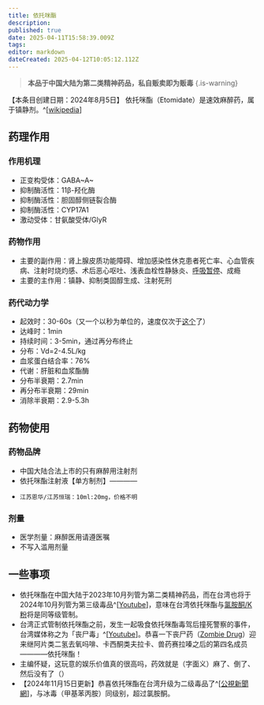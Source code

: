 ```yaml
---
title: 依托咪酯
description: 
published: true
date: 2025-04-11T15:58:39.009Z
tags: 
editor: markdown
dateCreated: 2025-04-12T10:05:12.112Z
---
```


> **本品于中国大陆为第二类精神药品，私自贩卖即为贩毒**
{.is-warning}

【本条目创建日期：2024年8月5日】
依托咪酯（Etomidate）是速效麻醉药，属于镇静剂。^[[wikipedia](https://en.wikipedia.org/wiki/Etomidate)]
## 药理作用
### 作用机理
- 正变构受体：GABA~A~
- 抑制酶活性：11β-羟化酶
- 抑制酶活性：胆固醇侧链裂合酶
- 抑制酶活性：CYP17A1
- 激动受体：甘氨酸受体/GlyR
### 药物作用
- 主要的副作用：肾上腺皮质功能障碍、增加感染性休克患者死亡率、心血管疾病、注射时烧灼感、术后恶心呕吐、浅表血栓性静脉炎、[呼吸暂停](/drug_effect/呼吸抑制/)、成瘾
- 主要的主作用：镇静、抑制类固醇生成、注射死刑
### 药代动力学
- 起效时：30-60s（又一个以秒为单位的，速度仅次于[这个](https://overspeed-wiki.github.io/%E5%85%83%E7%B4%A0%E5%91%A8%E6%9C%9F%E8%A1%A8/#%E4%B8%80%E6%B0%A7%E5%8C%96%E4%BA%8C%E6%B0%AE%EF%BC%88N2O%EF%BC%89-1)了）
- 达峰时：1min
- 持续时间：3-5min，通过再分布终止
- 分布：Vd=2-4.5L/kg
- 血浆蛋白结合率：76%
- 代谢：肝脏和血浆酯酶
- 分布半衰期：2.7min
- 再分布半衰期：29min
- 消除半衰期：2.9-5.3h
## 药物使用
### 药物品牌
- 中国大陆合法上市的只有麻醉用注射剂
- 依托咪酯注射液【单方制剂】————
-     江苏恩华/江苏恒瑞：10ml:20mg，价格不明
### 剂量
- 医学剂量：麻醉医用请遵医嘱
- 不写入滥用剂量
## 一些事项
- 依托咪酯在中国大陆于2023年10月列管为第二类精神药品，而在台湾也将于2024年10月列管为第三级毒品^[[Youtube](https://www.youtube.com/watch?v=zySL1Nm1rKg)]，意味在台湾依托咪酯与[氯胺酮/K粉](/drug/NMDA抗抑郁/)将是同等级管制。
- 台湾正式管制依托咪酯之前，发生一起吸食依托咪酯毒驾后撞死警察的事件，台湾媒体称之为「丧尸毒」^[[Youtube](https://www.youtube.com/watch?v=zySL1Nm1rKg)]。恭喜一下丧尸药（[Zombie Drug](https://en.wikipedia.org/wiki/Zombie_drug)）迎来继阿片类二氢去氧吗啡、卡西酮类夫拉卡、兽药赛拉嗪之后的第四名成员————依托咪酯！
- 主编怀疑，这玩意的娱乐价值真的很高吗，药效就是（字面义）麻了、倒了、然后没有了（）
- 【2024年11月15日更新】恭喜依托咪酯在台湾升级为二级毒品了^[[公視新聞網](https://news.pts.org.tw/article/724287)]，与冰毒（甲基苯丙胺）同级别，超过氯胺酮。

